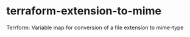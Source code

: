 # terraform-extension-to-mime
Terrform: Variable map for conversion of a file extension to mime-type
